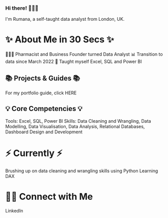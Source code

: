 ### Hi there! 🙋🏻‍♀️
I'm Rumana, a self-taught data analyst from London, UK.

# ✨ About Me in 30 Secs ✨

👩🏻‍💻 Pharmacist and Business Founder turned Data Analyst
📊 Transition to data since March 2022
📝 Taught myself Excel, SQL and Power BI

## 📚 Projects & Guides 📚
For my portfolio guide, click HERE

## 💡 Core Competencies 💡
Tools: Excel, SQL, Power BI
Skills: Data Cleaning and Wrangling, Data Modelling, Data Visualisation, Data Analysis, Relational Databases, Dashboard Design and Development

# ⚡️ Currently ⚡️
Brushing up on data cleaning and wrangling skills using Python
Learning DAX


# 🙌🏻 Connect with Me
LinkedIn


